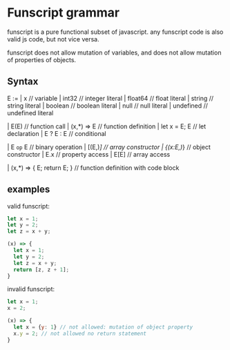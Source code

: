

# Funscript grammar

funscript is a pure functional subset of javascript. any funscript code is also valid js code, but not vice versa.

funscript does not allow mutation of variables, and does not allow mutation of properties of objects.




## Syntax


E :=
  | x // variable
  | int32 // integer literal
  | float64 // float literal
  | string // string literal
  | boolean // boolean literal
  | null // null literal
  | undefined // undefined literal

  | E(E) // function call
  | (x,*) => E // function definition
  | let x = E; E // let declaration
  | E ? E : E // conditional

  | E `op` E // binary operation
  | [(E,)*] // array constructor
  | {(x:E,)*} // object constructor
  | E.x // property access
  | E[E] // array access

  | (x,*) => {
      E;
      return E;
    } // function definition with code block



## examples

valid funscript:

```js
let x = 1;
let y = 2;
let z = x + y;
```

```js
(x) => {
  let x = 1;
  let y = 2;
  let z = x + y;
  return [z, z + 1];
}
```

invalid funscript:

```js
let x = 1;
x = 2;
```

```js
(x) => {
  let x = {y: 1} // not allowed: mutation of object property
  x.y = 2; // not allowed no return statement
}

